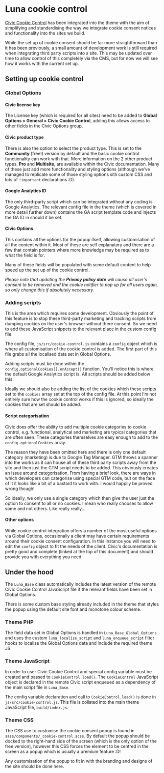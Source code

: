 # Luna cookie control

[Civic Cookie Control](https://www.civicuk.com/cookie-control/documentation) has been integrated into the theme with the aim of simplifying and standardising the way we integrate cookie consent notices and functionality into the sites we build.

While the set up of cookie consent should be far more straightforward than it has been previously, a small amount of development work is still required when integrating third party scripts into a site. This may be updated over time to allow control of this completely via the CMS, but for now we will see how it works with the current set up.

## Setting up cookie control

### Global Options

#### Civic license key

The License key (which is required for all sites) need to be added to **Global Options > General > Civic Cookie Control**, adding this allows access to other fields in the Civic Options group.

#### Civic product type

There is also the option to select the product type. This is set to the **Community** (free!) version by default and the basic cookie control functionality can work with that. More information on the 2 other product types, **Pro** and **Multisite**, are available within the Civic documentation. Many of these just add more functionality and styling options (although we've managed to replicate some of those styling options sith custom CSS and lots of `!important` declarations :D).

#### Google Analytics ID

The only third-party script which can be integrated without any coding is Google Analytics. The relevant config file in the theme (which is covered in more detail further down) contains the GA script template code and injects the GA ID in should it be set.

#### Civic Options

This contains all the options for the popup itself, allowing customisation of all the content within it. Most of these are self explanatory and there are a few that contain pointers where more knowledge may be required as to what the field is for.

Many of these fields will be populated with some default content to help speed up the set up of the cookie control.

*Please note that updating the **Privacy policy date** will cause all user's consent to be removed and the cookie notifier to pop up for all users again, so only change this if absolutely necessary.*

### Adding scripts

This is the area which requires some development. Obviously the point of this feature is to stop these third-party marketing and tracking scripts from dumping cookies on the user's browser without there consent. So we need to add these JavaScript snippets to the relevant place in the custom config file.

The config file, `js/src/cookie-control.js` contains a `config` object which is where all customisation of the cookie control is added. The first part of this file grabs all the localised data set in Global Options.

Adding scripts must be done within the `config.optionalCookies[].onAccept()` function. You'll notice this is where the default Google Analytics script is. All scripts should be added below this.

Ideally we should also be adding the list of the cookies which these scripts set to the `cookies` array set at the top of the config file. At this point I'm not entirely sure how the cookie control works if this is ignored, so ideally the cookies that are set should be added.

#### Script categorisation

Civic does offer the ability to add multiple cookie categories to cookie control, e.g. functional, analytical and marketing are typical categories that are often seen. These categories themselves are easy enough to add to the `config.optionalCookies` array.

The reason they have been omitted here and there is only one default category (marketing) is due to Google Tag Manager. GTM throws a spanner into the works as it can house all of these third party scripts away from the site and then just the GTM script needs to be added. This obviously creates an issue around categorisation. From having a brief look, there are ways in which developers can categorise using special GTM code, but on the face of it it looks like a bit of a bastard to work with. I would happily be proved wrong though!

So ideally, we only use a single category which then give the user just the option to consent to all or no cookies. I mean who really chooses to allow some and not others. Like really really...

#### Other options

While cookie control integration offers a number of the most useful options via Global Options, occasionally a client may have certain requirements around their cookie consent configuration. In this instance you will need to edit the `config` object to fit the needs of the client. Civic's documentation is pretty good and complete (linked at the top of this document) and should provide you with everything you need.

## Under the hood

The `Luna_Base` class automatically includes the latest version of the remote Civic Cookie Control JavaScript file if the relevant fields have been set in Global Options.

There is some custom base styling already included in the theme that styles the popup using the default site font and monotone colour scheme.

### Theme PHP

The field data set in Global Options is handled in `Luna_Base_Global_Options` and uses the custom `luna_localize_script` and `luna_enqueue_script` filter hooks to localise the Global Options data and include the required theme JS.

### Theme JavaScript

In order to user Civic Cookie Control and special config variable must be created and passed to `CookieControl.load()`. The `CookieControl` JavaScript object is declared in the remote Civic script enqueued as a dependency of the main script file in `Luna_Base`.

The config variable declaration and call to `CookieControl.load()` is done in `js/src/cookie-control.js`. This file is collated into the main theme JavaScript file, `build/index.js`.

### Theme CSS

The CSS use to customise the cookie consent popup is found in `sass/components/_cookie-control.scss`. By default the popup should be docked to the right-hand side of the screen (which is the only option of the free version), however this CSS forces the element to be centred in the screen as a popup which is usually a premium feature :D!

Any customisation of the popup to fit in with the branding and designs of the site should be done here.
